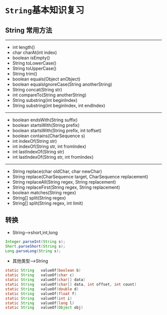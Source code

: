 # `String`基本知识复习
## String 常用方法
***
* int     length()
* char	  charAt(int index)
* boolean	isEmpty()
* String	toLowerCase()
* String	toUpperCase()
* String	trim()
* boolean	equals(Object anObject)
* boolean	equalsIgnoreCase(String anotherString)
* String	concat(String str)
* int	    compareTo(String anotherString)
* String	substring(int beginIndex)
* String	substring(int beginIndex, int endIndex)
***
* boolean	endsWith(String suffix)
* boolean	startsWith(String prefix)
* boolean	startsWith(String prefix, int toffset)
* boolean	contains(CharSequence s)
* int	    indexOf(String str)
* int	    indexOf(String str, int fromIndex)
* int	    lastIndexOf(String str)
* int	    lastIndexOf(String str, int fromIndex)
***
* String	replace(char oldChar, char newChar)
* String	replace(CharSequence target, CharSequence replacement)
* String	replaceAll(String regex, String replacement)
* String	replaceFirst(String regex, String replacement)
* boolean	matches(String regex)
* String[]	split(String regex)
* String[]	split(String regex, int limit)
## 转换
* String-->short,int,long
```java
Integer.parseInt(String s);
Short.parseShort(String s);
Long.parseLong(String s);
```
* 其他类型-->String
```java
static String	valueOf​(boolean b)	
static String	valueOf​(char c)	
static String	valueOf​(char[] data)	
static String	valueOf​(char[] data, int offset, int count)	
static String	valueOf​(double d)	
static String	valueOf​(float f)	
static String	valueOf​(int i)	
static String	valueOf​(long l)	
static String	valueOf​(Object obj)	
```
